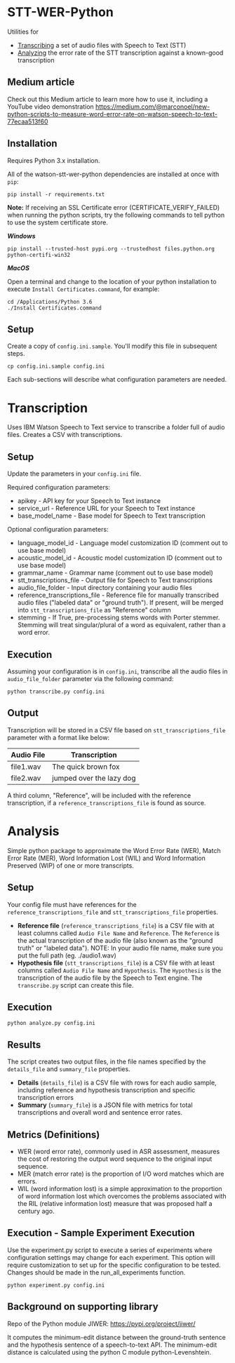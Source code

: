 # STT-WER-Python
Utilities for
* [Transcribing](#transcription) a set of audio files with Speech to Text (STT)
* [Analyzing](#analysis) the error rate of the STT transcription against a known-good transcription

## Medium article
Check out this Medium article to learn more how to use it, including a YouTube video demonstration https://medium.com/@marconoel/new-python-scripts-to-measure-word-error-rate-on-watson-speech-to-text-77ecaa513f60

## Installation
Requires Python 3.x installation.

All of the watson-stt-wer-python dependencies are installed at once with `pip`:

```
pip install -r requirements.txt
```

**Note:**  If receiving an SSL Certificate error (CERTIFICATE_VERIFY_FAILED) when running the python scripts, try the following commands to tell python to use the system certificate store.

**_Windows_**
```
pip install --trusted-host pypi.org --trustedhost files.python.org python-certifi-win32
```

**_MacOS_**

Open a terminal and change to the location of your python installation to execute `Install Certificates.command`, for example:
```
cd /Applications/Python 3.6
./Install Certificates.command
```

## Setup
Create a copy of `config.ini.sample`. You'll modify this file in subsequent steps.
```
cp config.ini.sample config.ini
```

Each sub-sections will describe what configuration parameters are needed.

# Transcription
Uses IBM Watson Speech to Text service to transcribe a folder full of audio files.  Creates a CSV with transcriptions.



## Setup
Update the parameters in your `config.ini` file.

Required configuration parameters:
* apikey - API key for your Speech to Text instance
* service_url - Reference URL for your Speech to Text instance
* base_model_name - Base model for Speech to Text transcription

Optional configuration parameters:
* language_model_id - Language model customization ID (comment out to use base model)
* acoustic_model_id - Acoustic model customization ID (comment out to use base model)
* grammar_name - Grammar name (comment out to use base model)
* stt_transcriptions_file - Output file for Speech to Text transcriptions
* audio_file_folder - Input directory containing your audio files
* reference_transcriptions_file - Reference file for manually transcribed audio files ("labeled data" or "ground truth").  If present, will be merged into `stt_transcriptions_file` as "Reference" column
* stemming - If True, pre-processing stems words with Porter stemmer. Stemming will treat singular/plural of a word as equivalent, rather than a word error.



## Execution
Assuming your configuration is in `config.ini`, transcribe all the audio files in `audio_file_folder` parameter via the following command:

```
python transcribe.py config.ini
```

## Output
Transcription will be stored in a CSV file based on `stt_transcriptions_file` parameter with a format like below:

Audio File|Transcription
-----|-----
file1.wav|The quick brown fox
file2.wav|jumped over the lazy dog

A third column, "Reference", will be included with the reference transcription, if a `reference_transcriptions_file` is found as source.

# Analysis
Simple python package to approximate the Word Error Rate (WER), Match Error Rate (MER), Word Information Lost (WIL) and Word Information Preserved (WIP) of one or more transcripts.

## Setup
Your config file must have references for the `reference_transcriptions_file` and `stt_transcriptions_file` properties.

* **Reference file** (`reference_transcriptions_file`) is a CSV file with at least columns called `Audio File Name` and `Reference`.  The `Reference` is the actual transcription of the audio file (also known as the "ground truth" or "labeled data"). NOTE: In your audio file name, make sure you put the full path (eg. ./audio1.wav)
* **Hypothesis file** (`stt_transcriptions_file`) is a CSV file with at least columns called `Audio File Name` and `Hypothesis`.  The `Hypothesis` is the transcription of the audio file by the Speech to Text engine.  The `transcribe.py` script can create this file.

## Execution

```
python analyze.py config.ini
```

## Results
The script creates two output files, in the file names specified by the `details_file` and `summary_file` properties.
* **Details** (`details_file`) is a CSV file with rows for each audio sample, including reference and hypothesis transcription and specific transcription errors
* **Summary** (`summary_file`) is a JSON file with metrics for total transcriptions and overall word and sentence error rates.

## Metrics (Definitions)
- WER (word error rate), commonly used in ASR assessment, measures the cost of restoring the output word sequence to the original input sequence.
- MER (match error rate) is the proportion of I/O word matches which are errors.
- WIL (word information lost) is a simple approximation to the proportion of word information lost which overcomes the problems associated with the RIL (relative information lost) measure that was proposed half a century ago.

## Execution - Sample Experiment Execution
Use the experiment.py script to execute a series of experiments where configuration settings may change for each experiment.  This option will require customization to set up for the specific configuration to be tested.  Changes should be made in the run_all_experiments function.

```
python experiment.py config.ini
```

## Background on supporting library
Repo of the Python module JIWER: https://pypi.org/project/jiwer/

It computes the minimum-edit distance between the ground-truth sentence and the hypothesis sentence of a speech-to-text API.
The minimum-edit distance is calculated using the python C module python-Levenshtein.
